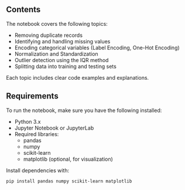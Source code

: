 
## Contents

The notebook covers the following topics:

- Removing duplicate records
- Identifying and handling missing values
- Encoding categorical variables (Label Encoding, One-Hot Encoding)
- Normalization and Standardization
- Outlier detection using the IQR method
- Splitting data into training and testing sets

Each topic includes clear code examples and explanations.

## Requirements

To run the notebook, make sure you have the following installed:

- Python 3.x
- Jupyter Notebook or JupyterLab
- Required libraries:
  - pandas
  - numpy
  - scikit-learn
  - matplotlib (optional, for visualization)

Install dependencies with:

```bash
pip install pandas numpy scikit-learn matplotlib
